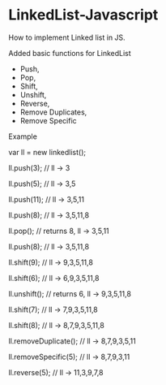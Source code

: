 # LinkedList-Javascript
How to implement Linked list in JS. 

Added basic functions for LinkedList 
- Push, 
- Pop, 
- Shift, 
- Unshift, 
- Reverse,
- Remove Duplicates, 
- Remove Specific 

Example

var ll = new linkedlist();

ll.push(3); // ll -> 3

ll.push(5); // ll -> 3,5

ll.push(11); // ll -> 3,5,11

ll.push(8); // ll -> 3,5,11,8

ll.pop(); // returns 8, ll -> 3,5,11

ll.push(8); // ll -> 3,5,11,8

ll.shift(9); // ll -> 9,3,5,11,8

ll.shift(6); // ll -> 6,9,3,5,11,8

ll.unshift(); // returns 6, ll -> 9,3,5,11,8

ll.shift(7); // ll -> 7,9,3,5,11,8

ll.shift(8); // ll -> 8,7,9,3,5,11,8

ll.removeDuplicate(); // ll -> 8,7,9,3,5,11

ll.removeSpecific(5); // ll -> 8,7,9,3,11

ll.reverse(5); // ll -> 11,3,9,7,8
